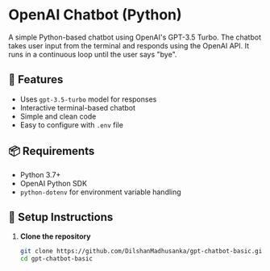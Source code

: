 # OpenAI Chatbot (Python)

A simple Python-based chatbot using OpenAI's GPT-3.5 Turbo. The chatbot takes user input from the terminal and responds using the OpenAI API. It runs in a continuous loop until the user says "bye".

## 🚀 Features

- Uses `gpt-3.5-turbo` model for responses
- Interactive terminal-based chatbot
- Simple and clean code
- Easy to configure with `.env` file

## 📦 Requirements

- Python 3.7+
- OpenAI Python SDK
- `python-dotenv` for environment variable handling

## 🔧 Setup Instructions

1. **Clone the repository**
   ```bash
   git clone https://github.com/DilshanMadhusanka/gpt-chatbot-basic.git
   cd gpt-chatbot-basic
